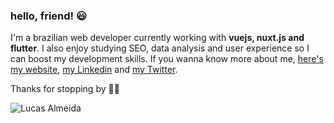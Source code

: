 ### hello, friend! 😃

I'm a brazilian web developer currently working with **vuejs, nuxt.js and flutter**.
I also enjoy studying SEO, data analysis and user experience so I can boost my development skills.
If you wanna know more about me, [here's my website](https://lucasalmeida.dev/), [my Linkedin](https://www.linkedin.com/in/lucasecalmeida/) and [my Twitter](https://twitter.com/LucasPerdidao).

Thanks for stopping by 🤜🤛

![Lucas Almeida](http://lucasalmeida.cc/logo2.png "Lucas Almeida")
